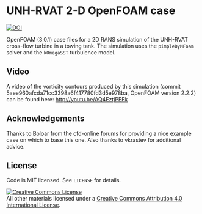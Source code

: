UNH-RVAT 2-D OpenFOAM case
==========================

[![DOI](https://zenodo.org/badge/doi/10.5281/zenodo.47928.svg)](http://dx.doi.org/10.5281/zenodo.47928)

OpenFOAM (3.0.1) case files for a 2D RANS simulation of the UNH-RVAT cross-flow
turbine in a towing tank. The simulation uses the `pimpleDyMFoam` solver and the
`kOmegaSST` turbulence model.


Video
-----
A video of the vorticity contours produced by this simulation (commit
5aee960afcda71cc3398a6f417780fd3d5e978ba, OpenFOAM version 2.2.2) can be
found here: http://youtu.be/AQ4EztjPEFk


Acknowledgements
----------------
Thanks to Boloar from the cfd-online forums for providing a nice example case on
which to base this one. Also thanks to vkrastev for additional advice.


## License

Code is MIT licensed. See `LICENSE` for details.

<a rel="license" href="http://creativecommons.org/licenses/by/4.0/">
<img alt="Creative Commons License" style="border-width:0" src="http://i.creativecommons.org/l/by/4.0/88x31.png" />
</a><br />All other materials licensed under a <a rel="license" href="http://creativecommons.org/licenses/by/4.0/"/>
Creative Commons Attribution 4.0 International License</a>.
